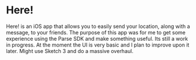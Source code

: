 # Here!
Here! is an iOS app that allows you to easily send your location, along with a message, to your friends.
The purpose of this app was for me to get some experience using the Parse SDK and make something useful. Its still a work in progress. At the moment the UI is very basic and I plan to improve upon it later. Might use Sketch 3 and do a massive overhaul.


